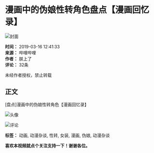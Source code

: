 # 漫画中的伪娘性转角色盘点【漫画回忆录】

![封面](//i0.hdslb.com/bfs/archive/9b0058dc526c78c5a7233cd4ce47d82edffe1127.png@100w_100h_1c.webp)

**时间：** 2019-03-16 12:41:33  
**来源：** 哔哩哔哩  
**作者：** 朕上了  
**评论：** 32条

未经作者授权，禁止转载

## 正文

\[盘点\]漫画中的伪娘性转角色【漫画回忆录】

![头像](//i0.hdslb.com/bfs/face/2f6525425971c1e13d44729b8ea09503b2f32930.jpg@96w.webp)

![评论](//i0.hdslb.com/bfs/archive/9b0058dc526c78c5a7233cd4ce47d82edffe1127.png@518w_290h_1c_!web-video-share-cover.webp)

**标签：** 动画, 动漫杂谈, 性转, 女装, 漫画, 伪娘, 动漫杂谈

**喜欢本视频就点个关注支持一下！谢谢各位。**